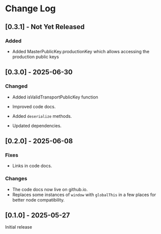 # Change Log

## [0.3.1] - Not Yet Released

### Added

- Added MasterPublicKey.productionKey which allows accessing the production public keys

## [0.3.0] - 2025-06-30

### Changed

- Added isValidTransportPublicKey function

- Improved code docs.

- Added `deserialize` methods.

- Updated dependencies.

## [0.2.0] - 2025-06-08

### Fixes
- Links in code docs.

### Changes
- The code docs now live on github.io.
- Replaces some instances of `window` with `globalThis` in a few places for better node compatibility.

## [0.1.0] - 2025-05-27

Initial release
